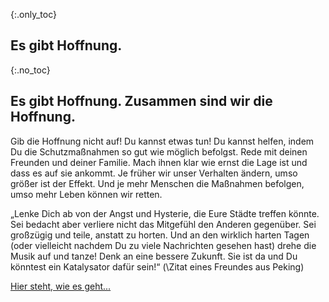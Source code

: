 {:.only_toc} 
## Es gibt Hoffnung. 

{:.no_toc} 
## Es gibt Hoffnung. Zusammen sind wir die Hoffnung.

Gib die Hoffnung nicht auf! Du kannst etwas tun! Du kannst helfen, indem Du die Schutzmaßnahmen so gut wie möglich befolgst. Rede mit deinen Freunden und deiner Familie. Mach ihnen klar wie ernst die Lage ist und dass es auf sie ankommt. Je früher wir unser Verhalten ändern, umso größer ist der Effekt. Und je mehr Menschen die Maßnahmen befolgen, umso mehr Leben können wir retten. 

 „Lenke Dich ab von der Angst und Hysterie, die Eure Städte treffen könnte. Sei bedacht aber verliere nicht das Mitgefühl den Anderen gegenüber. Sei großzügig und teile, anstatt zu horten. Und an den wirklich harten Tagen (oder vielleicht nachdem Du zu viele Nachrichten gesehen hast) drehe die Musik auf und tanze! Denk an eine bessere Zukunft. Sie ist da und Du könntest ein Katalysator dafür sein!“ (\Zitat eines Freundes aus Peking\) 

[Hier steht, wie es geht...](/act-and-prepare/)
